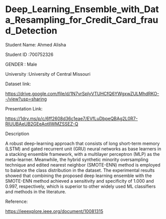 # Deep_Learning_Ensemble_with_Data_Resampling_for_Credit_Card_fraud_Detection

Student Name: Ahmed Alisha

Student ID :700752326

GENDER : Male

University :University of Central Missouri

Dataset link:

https://drive.google.com/file/d/1N7vrSpIyVTUHCfQ6YWgxwZULMhdRKO--/view?usp=sharing

Presentation Link:

https://1drv.ms/p/c/6ff2608d36c1eae7/EVfLuDbpeQBAg2L0R7-RIUUBAeUB2GEeAotllWMZSSEZ-Q

Description

A robust deep-learning approach that consists of long short-term memory (LSTM) and gated recurrent unit (GRU) neural networks as base learners in a stacking ensemble framework, with a multilayer perceptron (MLP) as the meta-learner. Meanwhile, the hybrid synthetic minority oversampling technique and edited nearest neighbor (SMOTE-ENN) method is employed to balance the class distribution in the dataset. The experimental results showed that combining the proposed deep learning ensemble with the SMOTE-ENN method achieved a sensitivity and specificity of 1.000 and 0.997, respectively, which is superior to other widely used ML classifiers and methods in the literature.

Reference:

https://ieeexplore.ieee.org/document/10081315
